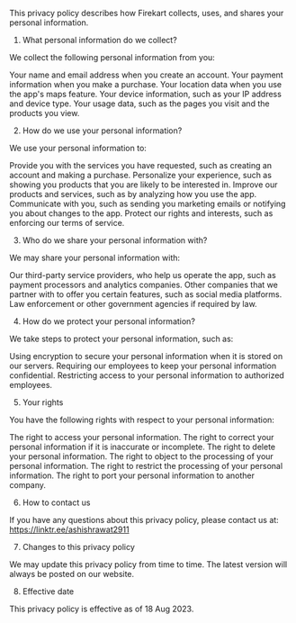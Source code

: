 This privacy policy describes how Firekart collects, uses, and shares your personal information.

1. What personal information do we collect?

We collect the following personal information from you:

Your name and email address when you create an account.
Your payment information when you make a purchase.
Your location data when you use the app's maps feature.
Your device information, such as your IP address and device type.
Your usage data, such as the pages you visit and the products you view.

2. How do we use your personal information?

We use your personal information to:

Provide you with the services you have requested, such as creating an account and making a purchase.
Personalize your experience, such as showing you products that you are likely to be interested in.
Improve our products and services, such as by analyzing how you use the app.
Communicate with you, such as sending you marketing emails or notifying you about changes to the app.
Protect our rights and interests, such as enforcing our terms of service.

3. Who do we share your personal information with?

We may share your personal information with:

Our third-party service providers, who help us operate the app, such as payment processors and analytics companies.
Other companies that we partner with to offer you certain features, such as social media platforms.
Law enforcement or other government agencies if required by law.

4. How do we protect your personal information?

We take steps to protect your personal information, such as:

Using encryption to secure your personal information when it is stored on our servers.
Requiring our employees to keep your personal information confidential.
Restricting access to your personal information to authorized employees.

5. Your rights

You have the following rights with respect to your personal information:

The right to access your personal information.
The right to correct your personal information if it is inaccurate or incomplete.
The right to delete your personal information.
The right to object to the processing of your personal information.
The right to restrict the processing of your personal information.
The right to port your personal information to another company.

6. How to contact us

If you have any questions about this privacy policy, please contact us at:
https://linktr.ee/ashishrawat2911

7. Changes to this privacy policy

We may update this privacy policy from time to time. The latest version will always be posted on our website.

8. Effective date

This privacy policy is effective as of 18 Aug 2023.